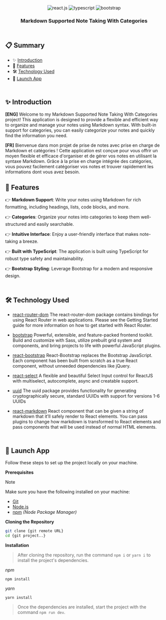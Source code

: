 <div align="center">
  <!-- <a href="" target="_blanck"><img src="./public" alt=""></a> -->
  <div>
      <img src="https://img.shields.io/badge/-React_JS-black?style=for-the-badge&logoColor=white&logo=react&color=61DAFB" alt="react.js" />
      <img src="https://img.shields.io/badge/-TypeScript-black?style=for-the-badge&logoColor=white&logo=typescript&color=3178C6" alt="typescript" />
      <img src="https://img.shields.io/badge/Bootstrap-563D7C?style=for-the-badge&logo=bootstrap&logoColor=white" alt="bootstrap"/>
  </div>
  <h3 align="center">Markdown Supported Note Taking With Categories</h3>
</div>

## <br /> 📋 <a name="table">Summary</a>

- ✨ [Introduction](#introduction)
- 🔋 [Features](#features)
- 🛠 [Technology Used](#tech-stack)
- 🚀 [Launch App](#launch-app)

## <br /> <a name="introduction">✨ Introduction</a>

**[ENG]** Welcome to my Markdown Supported Note Taking With Categories project! This application is designed to provide a flexible and efficient way to organize and manage your notes using Markdown syntax. With built-in support for categories, you can easily categorize your notes and quickly find the information you need.

**[FR]** Bienvenue dans mon projet de prise de notes avec prise en charge de Markdown et catégories ! Cette application est conçue pour vous offrir un moyen flexible et efficace d'organiser et de gérer vos notes en utilisant la syntaxe Markdown. Grâce à la prise en charge intégrée des catégories, vous pouvez facilement catégoriser vos notes et trouver rapidement les informations dont vous avez besoin.

## <a name="features">🔋 Features</a>

👉 **Markdown Support**: Write your notes using Markdown for rich formatting, including headings, lists, code blocks, and more.

👉 **Categories**: Organize your notes into categories to keep them well-structured and easily searchable.

👉 **Intuitive Interface**: Enjoy a user-friendly interface that makes note-taking a breeze.

👉 **Built with TypeScript**: The application is built using TypeScript for robust type safety and maintainability.

👉 **Bootstrap Styling**: Leverage Bootstrap for a modern and responsive design.

## <br /> <a name="tech-stack">🛠 Technology Used</a>

- [react-router-dom](https://www.npmjs.com/package/react-router-dom)
The react-router-dom package contains bindings for using React Router in web applications. Please see the Getting Started guide for more information on how to get started with React Router.

- [bootstrap](https://getbootstrap.com/)
Powerful, extensible, and feature-packed frontend toolkit. Build and customize with Sass, utilize prebuilt grid system and components, and bring projects to life with powerful JavaScript plugins.

- [react-bootstrap](https://react-bootstrap.netlify.app/docs/getting-started/introduction)
React-Bootstrap replaces the Bootstrap JavaScript. Each component has been built from scratch as a true React component, without unneeded dependencies like jQuery.

- [react-select](https://react-select.com/home)
A flexible and beautiful Select Input control for ReactJS with multiselect, autocomplete, async and creatable support.

- [uuid](https://www.npmjs.com/package/uuid)
The uuid package provides functionality for generating cryptographically secure, standard UUIDs with support for versions 1-6 UUIDs

- [react-markdown](https://www.npmjs.com/package/react-markdown/v/8.0.6)
React component that can be given a string of markdown that it’ll safely render to React elements. You can pass plugins to change how markdown is transformed to React elements and pass components that will be used instead of normal HTML elements.

## <br /> <a name="launch-app">🚀 Launch App</a>

Follow these steps to set up the project locally on your machine.

**Prerequisites**

>[!NOTE]
> Make sure you have the following installed on your machine:

- [Git](https://git-scm.com/)
- [Node.js](https://nodejs.org/en)
- [npm](https://www.npmjs.com/) *(Node Package Manager)*

**Cloning the Repository**

```bash
git clone {git remote URL}
cd {git project..}
```

**Installation**

> After cloning the repository, run the command `npm i` or `yarn i` to install the project's dependencies.

_npm_

```
npm install 
```

_yarn_

```
yarn install
```

> Once the dependencies are installed, start the project with the command `npm run dev`.
